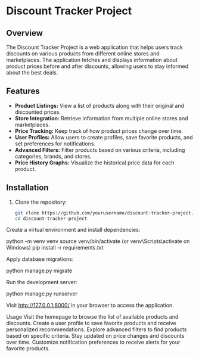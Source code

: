 # Discount Tracker Project

## Overview

The Discount Tracker Project is a web application that helps users track discounts on various products from different online stores and marketplaces. The application fetches and displays information about product prices before and after discounts, allowing users to stay informed about the best deals.

## Features

- **Product Listings:** View a list of products along with their original and discounted prices.
- **Store Integration:** Retrieve information from multiple online stores and marketplaces.
- **Price Tracking:** Keep track of how product prices change over time.
- **User Profiles:** Allow users to create profiles, save favorite products, and set preferences for notifications.
- **Advanced Filters:** Filter products based on various criteria, including categories, brands, and stores.
- **Price History Graphs:** Visualize the historical price data for each product.

## Installation

1. Clone the repository:

   ```bash
   git clone https://github.com/yourusername/discount-tracker-project.git
   cd discount-tracker-project

Create a virtual environment and install dependencies:

  python -m venv venv
source venv/bin/activate (or venv\Scripts\activate on Windows)
pip install -r requirements.txt

Apply database migrations:

  python manage.py migrate

Run the development server:

  python manage.py runserver

Visit http://127.0.0.1:8000/ in your browser to access the application.

Usage
Visit the homepage to browse the list of available products and discounts.
Create a user profile to save favorite products and receive personalized recommendations.
Explore advanced filters to find products based on specific criteria.
Stay updated on price changes and discounts over time.
Customize notification preferences to receive alerts for your favorite products.
